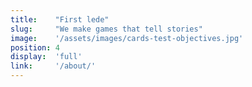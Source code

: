 ```yaml
---
title:    "First lede"
slug:     "We make games that tell stories"
image:    '/assets/images/cards-test-objectives.jpg'
position: 4
display:  'full'
link:     '/about/'
---
```

